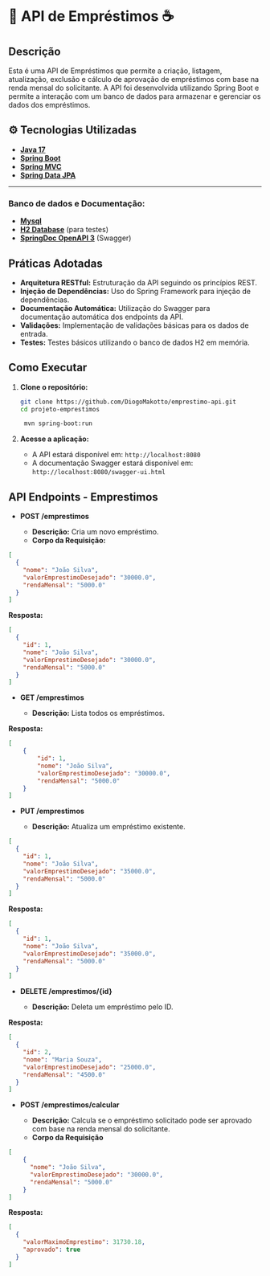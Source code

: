 # 🏦 API de Empréstimos ☕ 

## Descrição
Esta é uma API de Empréstimos que permite a criação, listagem, atualização, exclusão e cálculo de aprovação de empréstimos com base na renda mensal do solicitante. A API foi desenvolvida utilizando Spring Boot e permite a interação com um banco de dados para armazenar e gerenciar os dados dos empréstimos.
## ⚙ Tecnologias Utilizadas

- [**Java 17**](https://docs.oracle.com/en/java/javase/17/)
- [**Spring Boot**](https://spring.io/projects/spring-boot)
- [**Spring MVC**](https://docs.spring.io/spring-framework/reference/web/webmvc.html)
- [**Spring Data JPA**](https://spring.io/projects/spring-data-jpa)
---
### **Banco de dados e Documentação:**
- [**Mysql**](https://dev.mysql.com/downloads/)
- [**H2 Database**](https://www.h2database.com/html/main.html) (para testes)
- [**SpringDoc OpenAPI 3**](https://springdoc.org/v2/#spring-webflux-support) (Swagger)



## Práticas Adotadas
- **Arquitetura RESTful:** Estruturação da API seguindo os princípios REST.
- **Injeção de Dependências:** Uso do Spring Framework para injeção de dependências.
- **Documentação Automática:** Utilização do Swagger para documentação automática dos endpoints da API.
- **Validações:** Implementação de validações básicas para os dados de entrada.
- **Testes:** Testes básicos utilizando o banco de dados H2 em memória.

## Como Executar
1. **Clone o repositório:**
   ```sh
   git clone https://github.com/DiogoMakotto/emprestimo-api.git
   cd projeto-emprestimos

    mvn spring-boot:run

2. **Acesse a aplicação:**

    - A API estará disponível em: `http://localhost:8080`
    - A documentação Swagger estará disponível em: `http://localhost:8080/swagger-ui.html`

## API Endpoints - Emprestimos

- **POST /emprestimos**

    - **Descrição:** Cria um novo empréstimo.
    - **Corpo da Requisição:**

~~~JSON
[
  {
    "nome": "João Silva",
    "valorEmprestimoDesejado": "30000.0",
    "rendaMensal": "5000.0"
  }
]
~~~
**Resposta:**
~~~JSON
[
  {
    "id": 1,
    "nome": "João Silva",
    "valorEmprestimoDesejado": "30000.0",
    "rendaMensal": "5000.0"
  }
]
~~~

- **GET /emprestimos**

  - **Descrição:** Lista todos os empréstimos.
  
**Resposta:**
~~~json
[
    {
        "id": 1,
        "nome": "João Silva",
        "valorEmprestimoDesejado": "30000.0",
        "rendaMensal": "5000.0"
    }
]
~~~

- **PUT /emprestimos**

  - **Descrição:** Atualiza um empréstimo existente.
~~~Json
[
  {
    "id": 1,
    "nome": "João Silva",
    "valorEmprestimoDesejado": "35000.0",
    "rendaMensal": "5000.0"
  }
]
~~~
**Resposta:**
~~~Json
[
  {
    "id": 1,
    "nome": "João Silva",
    "valorEmprestimoDesejado": "35000.0",
    "rendaMensal": "5000.0"
  }
]
~~~

- **DELETE /emprestimos/{id}**

  - **Descrição:** Deleta um empréstimo pelo ID.
  
**Resposta:**
~~~Json
[
  {
    "id": 2,
    "nome": "Maria Souza",
    "valorEmprestimoDesejado": "25000.0",
    "rendaMensal": "4500.0"
  }
]
~~~

- **POST /emprestimos/calcular**

  - **Descrição:** Calcula se o empréstimo solicitado pode ser aprovado com base na renda mensal do solicitante.
  - **Corpo da Requisição**
~~~Json
[
    {
      "nome": "João Silva",
      "valorEmprestimoDesejado": "30000.0",
      "rendaMensal": "5000.0"
    }
]
~~~
**Resposta:**
~~~Json
[
  {
    "valorMaximoEmprestimo": 31730.18,
    "aprovado": true
  }
]
~~~
